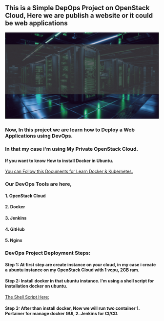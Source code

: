 ## This is a Simple DepOps Project on OpenStack Cloud, Here we are publish a website or it could be web applications
![Simple DevOps Project](DevOpsProject.gif)
### Now, In this project we are learn how to Deploy a Web Applications using DevOps.
### In that my case i'm using My Private OpenStack Cloud.
#### If you want to know How to install Docker in Ubuntu.
[You can Follow this Documents for Learn Docker & Kubernetes. ](https://github.com/SumonPaul18/Docker-Kubernetes)
### Our DevOps Tools are here,
#### 1. OpenStack Cloud
#### 2. Docker
#### 3. Jenkins
#### 4. GitHub
#### 5. Nginx

### DevOps Project Deployment Steps:

  #### Step 1: At first step are create instance on your cloud, in my case i create a ubuntu instance on my OpenStack Cloud with 1 vcpu, 2GB ram.

  #### Step 2: Install docker in that ubuntu instance. I'm using a shell script for installation docker on ubuntu.
  [The Shell Script Here:](https://github.com/SumonPaul18/InstallDockerOnUbuntu)

  #### Step 3: After than install docker, Now we will run two container 1. Portainer for manage docker GUI, 2. Jenkins for CI/CD.  

